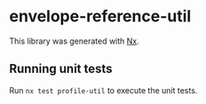 # envelope-reference-util

This library was generated with [Nx](https://nx.dev).

## Running unit tests

Run `nx test profile-util` to execute the unit tests.
